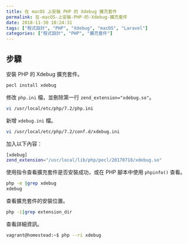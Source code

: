 ```yaml
---
title: 在 macOS 上安裝 PHP 的 Xdebug 擴充套件
permalink: 在-macOS-上安裝-PHP-的-Xdebug-擴充套件
date: 2018-11-30 10:24:31
tags: ["程式設計", "PHP", "Xdebug", "macOS", "Laravel"]
categories: ["程式設計", "PHP", "擴充套件"]
---
```


## 步驟

安裝 PHP 的 Xdebug 擴充套件。

```BASH
pecl install xdebug
```

修改 `php.ini` 檔，並刪除第一行 `zend_extension="xdebug.so"`。

```BASH
vi /usr/local/etc/php/7.2/php.ini
```

新增 `xdebug.ini` 檔。

```BASH
vi /usr/local/etc/php/7.2/conf.d/xdebug.ini
```

加入以下內容：

```BASH
[xdebug]
zend_extension="/usr/local/lib/php/pecl/20170718/xdebug.so"
```

使用指令查看擴充套件是否安裝成功，或在 PHP 腳本中使用 `phpinfo()` 查看。

```BASH
php -m |grep xdebug
xdebug
```

查看擴充套件的安裝位置。

```BASH
php -i|grep extension_dir
```

查看詳細資訊。

```BASH
vagrant@homestead:~$ php --ri xdebug
```
